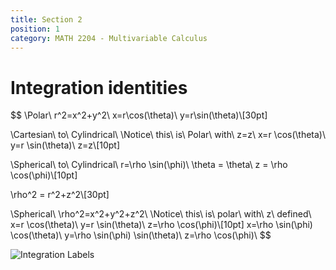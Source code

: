 ```yaml
---
title: Section 2
position: 1
category: MATH 2204 - Multivariable Calculus
---
```


# Integration identities

$$
\\Polar\\
r^2=x^2+y^2\\
x=r\cos(\theta)\\
y=r\sin(\theta)\\[30pt]

\\Cartesian\ to\ Cylindrical\\
\\Notice\ this\ is\ Polar\ with\ z=z\\
x=r \cos(\theta)\\
y=r \sin(\theta)\\
z=z\\[10pt]

\\Spherical\ to\ Cylindrical\\
r=\rho \sin(\phi)\\
\theta = \theta\\
z = \rho \cos(\phi)\\[10pt]

\rho^2 = r^2+z^2\\[30pt]

\\Spherical\\
\rho^2=x^2+y^2+z^2\\
\\Notice\ this\ is\ polar\ with\ z\ defined\\
x=r \cos(\theta)\\
y=r \sin(\theta)\\
z=\rho \cos(\phi)\\[10pt]
x=\rho \sin(\phi) \cos(\theta)\\
y=\rho \sin(\phi) \sin(\theta)\\
z=\rho \cos(\phi)\\
$$

![Integration Labels](http://emersondove.com/notes/MATH%202204%20-%20Multivariable%20Calculus/Images/Integration%20Labels.png)